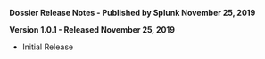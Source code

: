 **Dossier Release Notes - Published by Splunk November 25, 2019**


**Version 1.0.1 - Released November 25, 2019**

* Initial Release
